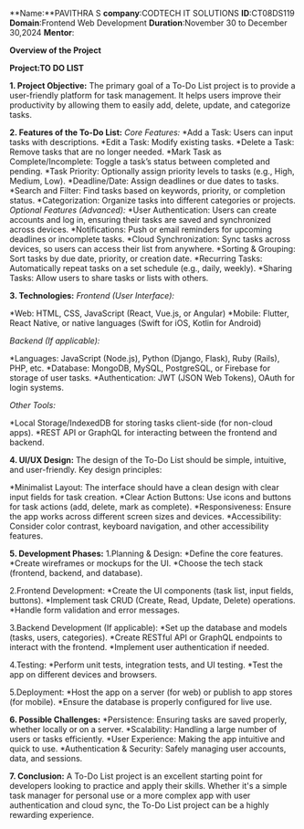 **Name:**PAVITHRA S
**company**:CODTECH IT SOLUTIONS
**ID**:CT08DS119
**Domain**:Frontend Web Development
**Duration**:November 30 to December 30,2024
**Mentor**:

**Overview of the Project**

**Project:TO DO LIST**

**1. Project Objective:**
The primary goal of a To-Do List project is to provide a user-friendly platform for task management. It helps users improve their productivity by allowing them to easily add, delete, update, and categorize tasks.

**2. Features of the To-Do List:**
*Core Features:*
*Add a Task: Users can input tasks with descriptions.
*Edit a Task: Modify existing tasks.
*Delete a Task: Remove tasks that are no longer needed.
*Mark Task as Complete/Incomplete: Toggle a task’s status between completed and pending.
*Task Priority: Optionally assign priority levels to tasks (e.g., High, Medium, Low).
*Deadline/Date: Assign deadlines or due dates to tasks.
*Search and Filter: Find tasks based on keywords, priority, or completion status.
*Categorization: Organize tasks into different categories or projects.
*Optional Features (Advanced):*
*User Authentication: Users can create accounts and log in, ensuring their tasks are saved and synchronized across devices.
*Notifications: Push or email reminders for upcoming deadlines or incomplete tasks.
*Cloud Synchronization: Sync tasks across devices, so users can access their list from anywhere.
*Sorting & Grouping: Sort tasks by due date, priority, or creation date.
*Recurring Tasks: Automatically repeat tasks on a set schedule (e.g., daily, weekly).
*Sharing Tasks: Allow users to share tasks or lists with others.

**3. Technologies:**
*Frontend (User Interface):*

*Web: HTML, CSS, JavaScript (React, Vue.js, or Angular)
*Mobile: Flutter, React Native, or native languages (Swift for iOS, Kotlin for Android)

*Backend (If applicable):*

*Languages: JavaScript (Node.js), Python (Django, Flask), Ruby (Rails), PHP, etc.
*Database: MongoDB, MySQL, PostgreSQL, or Firebase for storage of user tasks.
*Authentication: JWT (JSON Web Tokens), OAuth for login systems.

*Other Tools:*

*Local Storage/IndexedDB for storing tasks client-side (for non-cloud apps).
*REST API or GraphQL for interacting between the frontend and backend.

**4. UI/UX Design:**
The design of the To-Do List should be simple, intuitive, and user-friendly. Key design principles:

*Minimalist Layout: The interface should have a clean design with clear input fields for task creation.
*Clear Action Buttons: Use icons and buttons for task actions (add, delete, mark as complete).
*Responsiveness: Ensure the app works across different screen sizes and devices.
*Accessibility: Consider color contrast, keyboard navigation, and other accessibility features.

**5. Development Phases:**
1.Planning & Design:
*Define the core features.
*Create wireframes or mockups for the UI.
*Choose the tech stack (frontend, backend, and database).

2.Frontend Development:
*Create the UI components (task list, input fields, buttons).
*Implement task CRUD (Create, Read, Update, Delete) operations.
*Handle form validation and error messages.

3.Backend Development (If applicable):
*Set up the database and models (tasks, users, categories).
*Create RESTful API or GraphQL endpoints to interact with the frontend.
*Implement user authentication if needed.

4.Testing:
*Perform unit tests, integration tests, and UI testing.
*Test the app on different devices and browsers.

5.Deployment:
*Host the app on a server (for web) or publish to app stores (for mobile).
*Ensure the database is properly configured for live use.

**6. Possible Challenges:**
*Persistence: Ensuring tasks are saved properly, whether locally or on a server.
*Scalability: Handling a large number of users or tasks efficiently.
*User Experience: Making the app intuitive and quick to use.
*Authentication & Security: Safely managing user accounts, data, and sessions.

**7. Conclusion:**
A To-Do List project is an excellent starting point for developers looking to practice and apply their skills. Whether it's a simple task manager for personal use or a more complex app with user authentication and cloud sync, the To-Do List project can be a highly rewarding experience.
